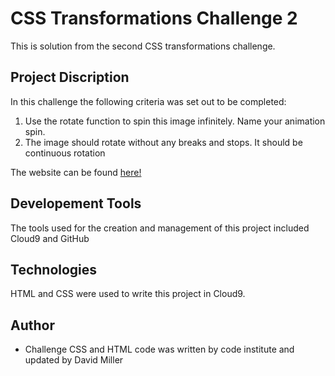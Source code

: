 # CSS Transformations Challenge 2

This is solution from the second CSS transformations challenge.

## Project Discription
In this challenge the following criteria was set out to be completed:

1. Use the rotate function to spin this image infinitely. Name your animation spin. 
2. The image should rotate without any breaks and stops. It should be continuous rotation


The website can be found [here!](https://davidtmiller2010.github.io/CSS-Transformations-Challenge-3/)

## Developement Tools
The tools used for the creation and management of this project included Cloud9 and GitHub

## Technologies
HTML and CSS were used to write this project in Cloud9. 

## Author
- Challenge CSS and HTML code was written by code institute and updated by David Miller
